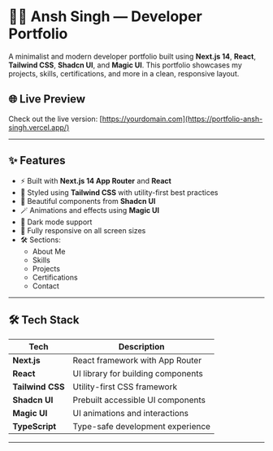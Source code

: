 # 🧑‍💻 Ansh Singh — Developer Portfolio

A minimalist and modern developer portfolio built using **Next.js 14**, **React**, **Tailwind CSS**, **Shadcn UI**, and **Magic UI**. This portfolio showcases my projects, skills, certifications, and more in a clean, responsive layout.

## 🌐 Live Preview

Check out the live version: [https://yourdomain.com](https://portfolio-ansh-singh.vercel.app/)

---

## ✨ Features

- ⚡ Built with **Next.js 14 App Router** and **React**
- 🎨 Styled using **Tailwind CSS** with utility-first best practices
- 💎 Beautiful components from **Shadcn UI**
- 🪄 Animations and effects using **Magic UI**
- 🌙 Dark mode support
- 📱 Fully responsive on all screen sizes
- 🛠️ Sections:
  - About Me
  - Skills
  - Projects
  - Certifications
  - Contact

---

## 🛠️ Tech Stack

| Tech        | Description                     |
|-------------|---------------------------------|
| **Next.js** | React framework with App Router |
| **React**   | UI library for building components |
| **Tailwind CSS** | Utility-first CSS framework |
| **Shadcn UI** | Prebuilt accessible UI components |
| **Magic UI** | UI animations and interactions |
| **TypeScript** | Type-safe development experience |

---


